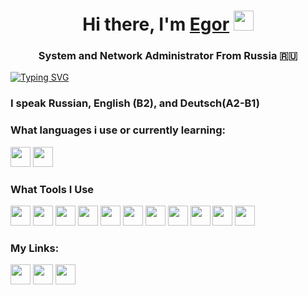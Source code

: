 <h1 align="center">Hi there, I'm <a href="https://rathole.ru/" target="_blank">Egor</a> 
<img src="https://cdn.rathole.ru/images/handhi.gif" height="32"/></h1>
<h3 align="center">System and Network Administrator From Russia 🇷🇺</h3>

[![Typing SVG](https://readme-typing-svg.herokuapp.com?color=F7914C&lines=sudo+yum+update+%26%26+upgrade;It's+Time+For+Big+Bruh+Moment)](https://git.io/typing-svg)
<h3>I speak Russian, English (B2), and Deutsch(A2-B1)</h3>



<!-- Lang -->
<h3>What languages i use or currently learning:</h3>
<a href="https://html5.org/" target="_blank"><img src="https://rathole.ru/attachments/logos/html5.svg" width="32" height="32"></a>
<a href="https://www.gnu.org/software/bash/" target="_blank"><img src="https://rathole.ru/attachments/logos/bash.svg" width="32" height="32"></a>

<!-- My Soft -->
<h3>What Tools I Use</h3>
<a href="https://getfedora.org/" target="_blank"><img src="https://rathole.ru/attachments/logos/fedora.ico" width="32" height="32"></a>
<a href="https://flathub.org/" target="_blank"><img src="https://rathole.ru/attachments/logos/flatpak.png" width="32" height="32"></a>
<a href="https://desktop.github.com/" target="_blank"><img src="https://rathole.ru/attachments/logos/gitdesk.svg"  width="32" height="32"></a>
<a href="https://www.kernel.org/" target="_blank"><img src="https://rathole.ru/attachments/logos/tux.png" width="32" height="32"></a>
<a href="https://rockylinux.org/" target="_blank"><img src="https://rathole.ru/attachments/logos/rocky.png" width="32" height="32"></a>
<a href="https://www.wireguard.com/" target="_blank"><img src="https://rathole.ru/attachments/logos/wireguard.png" width="32" height="32"></a>
<a href="https://visualstudio.microsoft.com/" target="_blank"><img src="https://rathole.ru/attachments/logos/vs.png" width="32" height="32"></a>
<a href="https://code.visualstudio.com/" target="_blank"><img src="https://rathole.ru/attachments/logos/vscode.png" width="32" height="32"></a>
<a href="https://www.mysql.com/" target="_blank"><img src="https://rathole.ru/attachments/logos/mysql.svg" width="32" height="32"></a>
<a href="https://www.postgresql.org/" target="_blank"><img src="https://rathole.ru/attachments/logos/psql.ico" width="32" height="32"></a>
<a href="https://www.microsoft.com/en-us/sql-server/sql-server-2019" target="_blank"><img src="https://rathole.ru/attachments/logos/misqlsrv.svg" width="32" height="32"></a>


<!-- My Links -->
<h3>My Links:</h3>
<a href="https://osu.ppy.sh/u/sloowax" target="_blank"><img src="https://rathole.ru/attachments/logos/osu.png" width="32" height="32"></a>
<a href="https://open.spotify.com/user/dedcie568ns1ynydgb9i1u74j?si=0b29a583a13a4a28" target="_blank"><img src="https://rathole.ru/attachments/logos/spotify.png" width="32" height="32"></a>
<a href="https://t.me/sloowax" target="_blank"><img src="https://rathole.ru/attachments/logos/tg.ico" width="32" height="32"></a>
